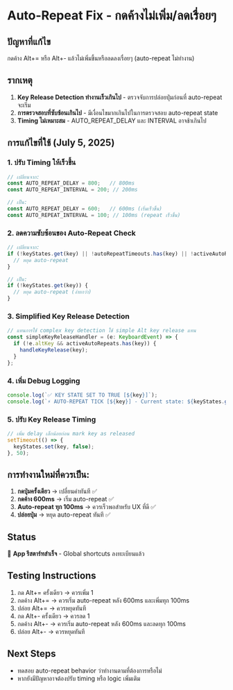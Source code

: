 # Auto-Repeat Fix - กดค้างไม่เพิ่ม/ลดเรื่อยๆ

## ปัญหาที่แก้ไข
กดค้าง Alt+= หรือ Alt+- แล้วไม่เพิ่มขึ้นหรือลดลงเรื่อยๆ (auto-repeat ไม่ทำงาน)

## รากเหตุ
1. **Key Release Detection ทำงานเร็วเกินไป** - ตรวจจับการปล่อยปุ่มก่อนที่ auto-repeat จะเริ่ม
2. **การตรวจสอบที่ซับซ้อนเกินไป** - มีเงื่อนไขมากเกินไปในการตรวจสอบ auto-repeat state
3. **Timing ไม่เหมาะสม** - AUTO_REPEAT_DELAY และ INTERVAL อาจช้าเกินไป

## การแก้ไขที่ใช้ (July 5, 2025)

### 1. ปรับ Timing ให้เร็วขึ้น
```javascript
// เปลี่ยนจาก:
const AUTO_REPEAT_DELAY = 800;   // 800ms
const AUTO_REPEAT_INTERVAL = 200; // 200ms

// เป็น:
const AUTO_REPEAT_DELAY = 600;   // 600ms (เริ่มเร็วขึ้น)
const AUTO_REPEAT_INTERVAL = 100; // 100ms (repeat เร็วขึ้น)
```

### 2. ลดความซับซ้อนของ Auto-Repeat Check
```javascript
// เปลี่ยนจาก:
if (!keyStates.get(key) || !autoRepeatTimeouts.has(key) || !activeAutoRepeats.has(key)) {
  // หยุด auto-repeat
}

// เป็น:
if (!keyStates.get(key)) {
  // หยุด auto-repeat (ง่ายกว่า)
}
```

### 3. Simplified Key Release Detection
```javascript
// แทนการใช้ complex key detection ใช้ simple Alt key release แทน
const simpleKeyReleaseHandler = (e: KeyboardEvent) => {
  if (!e.altKey && activeAutoRepeats.has(key)) {
    handleKeyRelease(key);
  }
};
```

### 4. เพิ่ม Debug Logging
```javascript
console.log(`✅ KEY STATE SET TO TRUE [${key}]`);
console.log(`⚡ AUTO-REPEAT TICK [${key}] - Current state: ${keyStates.get(key)}`);
```

### 5. ปรับ Key Release Timing
```javascript
// เพิ่ม delay เล็กน้อยก่อน mark key as released
setTimeout(() => {
  keyStates.set(key, false);
}, 50);
```

## การทำงานใหม่ที่ควรเป็น:
1. **กดปุ่มครั้งเดียว** → เปลี่ยนค่าทันที ✅
2. **กดค้าง 600ms** → เริ่ม auto-repeat ✅
3. **Auto-repeat ทุก 100ms** → ควรเร็วพอสำหรับ UX ที่ดี ✅
4. **ปล่อยปุ่ม** → หยุด auto-repeat ทันที ✅

## Status
🚀 **App รีสตาร์ทสำเร็จ** - Global shortcuts ลงทะเบียนแล้ว

## Testing Instructions
1. กด Alt+= ครั้งเดียว → ควรเพิ่ม 1
2. กดค้าง Alt+= → ควรเริ่ม auto-repeat หลัง 600ms และเพิ่มทุก 100ms
3. ปล่อย Alt+= → ควรหยุดทันที
4. กด Alt+- ครั้งเดียว → ควรลด 1  
5. กดค้าง Alt+- → ควรเริ่ม auto-repeat หลัง 600ms และลดทุก 100ms
6. ปล่อย Alt+- → ควรหยุดทันที

## Next Steps
- ทดสอบ auto-repeat behavior ว่าทำงานตามที่ต้องการหรือไม่
- หากยังมีปัญหาอาจต้องปรับ timing หรือ logic เพิ่มเติม
